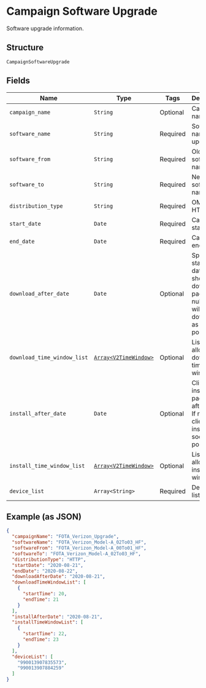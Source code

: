 
# Campaign Software Upgrade

Software upgrade information.

## Structure

`CampaignSoftwareUpgrade`

## Fields

| Name | Type | Tags | Description |
|  --- | --- | --- | --- |
| `campaign_name` | `String` | Optional | Campaign name. |
| `software_name` | `String` | Required | Software name to upgrade to. |
| `software_from` | `String` | Required | Old software name. |
| `software_to` | `String` | Required | New software name. |
| `distribution_type` | `String` | Required | OMA or HTTP. |
| `start_date` | `Date` | Required | Campaign start date. |
| `end_date` | `Date` | Required | Campaign end date. |
| `download_after_date` | `Date` | Optional | Specifies starting date client should download package. If null, client will download as soon as possible. |
| `download_time_window_list` | [`Array<V2TimeWindow>`](../../doc/models/v2-time-window.md) | Optional | List of allowed download time windows. |
| `install_after_date` | `Date` | Optional | Client will install package after date. If null, client will install as soon as possible. |
| `install_time_window_list` | [`Array<V2TimeWindow>`](../../doc/models/v2-time-window.md) | Optional | List of allowed install time windows. |
| `device_list` | `Array<String>` | Required | Device IMEI list. |

## Example (as JSON)

```json
{
  "campaignName": "FOTA_Verizon_Upgrade",
  "softwareName": "FOTA_Verizon_Model-A_02To03_HF",
  "softwareFrom": "FOTA_Verizon_Model-A_00To01_HF",
  "softwareTo": "FOTA_Verizon_Model-A_02To03_HF",
  "distributionType": "HTTP",
  "startDate": "2020-08-21",
  "endDate": "2020-08-22",
  "downloadAfterDate": "2020-08-21",
  "downloadTimeWindowList": [
    {
      "startTime": 20,
      "endTime": 21
    }
  ],
  "installAfterDate": "2020-08-21",
  "installTimeWindowList": [
    {
      "startTime": 22,
      "endTime": 23
    }
  ],
  "deviceList": [
    "990013907835573",
    "990013907884259"
  ]
}
```

